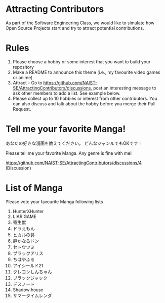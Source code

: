 # Attracting Contributors
As part of the Software Engineering Class, we would like to simulate how Open Source Projects start and try to attract potential contributions.

# Rules

1. Please choose a hobby or some interest that you want to build your repository
2. Make a README to announce this theme (i.e., my favourite video games or anime)
3. Attract - Go to https://github.com/NAIST-SE/AttractingContributors/discussions, post an interesting message to ask other members to add a list. See example below.
4. Please collect up to 10 hobbies or interest from other contributors. You can also discuss and talk about the hobby before you merge their Pull Request.

# Tell me your favorite Manga!
あなたの好きな漫画を教えてください。
どんなジャンルでもOKです！

Please tell me your favorite Manga.
Any genre is fine with me!

https://github.com/NAIST-SE/AttractingContributors/discussions/4 (Discussion)

# List of Manga
Please vote your favourite Manga following lists 
1. HunterXHunter
2. LIAR GAME
3. 寄生獣
4. ドラえもん
5. ヒカルの碁
6. 静かなるドン
7. セトウツミ
8. ブラックアリス
9. ちはやふる
10. アイシールド21
11. クレヨンしんちゃん
12. ブラックジャック
13. デスノート
14. Shadow house
15. サマータイムレンダ
